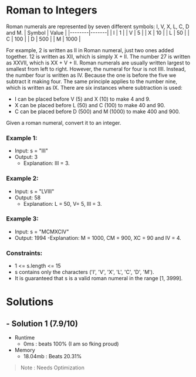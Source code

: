 # Roman to Integers
Roman numerals are represented by seven different symbols: I, V, X, L, C, D and M.
| Symbol | Value |
|--------|-------|
| I      | 1     |
| V      | 5     |
| X      | 10    |
| L      | 50    |
| C      | 100   |
| D      | 500   |
| M      | 1000  |

For example, 2 is written as II in Roman numeral, just two ones added together. 12 is written as XII, which is simply X + II. The number 27 is written as XXVII, which is XX + V + II.
Roman numerals are usually written largest to smallest from left to right. However, the numeral for four is not IIII. Instead, the number four is written as IV. Because the one is before the five we subtract it making four. The same principle applies to the number nine, which is written as IX. There are six instances where subtraction is used:
- I can be placed before V (5) and X (10) to make 4 and 9. 
- X can be placed before L (50) and C (100) to make 40 and 90. 
- C can be placed before D (500) and M (1000) to make 400 and 900.

Given a roman numeral, convert it to an integer.

### Example 1:
- Input: s = "III"
- Output: 3
  - Explanation: III = 3.

### Example 2:
- Input: s = "LVIII"
- Output: 58
  - Explanation: L = 50, V= 5, III = 3.

### Example 3:
- Input: s = "MCMXCIV"
- Output: 1994
  -Explanation: M = 1000, CM = 900, XC = 90 and IV = 4.

### Constraints:
- 1 <= s.length <= 15
- s contains only the characters ('I', 'V', 'X', 'L', 'C', 'D', 'M').
- It is guaranteed that s is a valid roman numeral in the range [1, 3999].

# Solutions

## - Solution 1 (7.9/10)
- Runtime
  - 0ms : beats 100% (I am so fking proud)
- Memory
  - 18.04mb : Beats 20.31%
> Note : Needs Optimization
